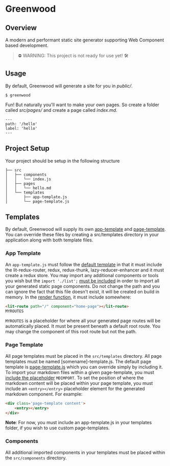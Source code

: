 # Greenwood

## Overview
A modern and performant static site generator supporting Web Component based development.

> ⛔ WARNING: This project is not ready for use yet! 🛠️

## Usage
By default, Greenwood will generate a site for you in _public/_.
```shell
$ greenwood
```

Fun!  But naturally you'll want to make your own pages.  So create a folder called _src/pages/_ and create a page called _index.md_.
```shell
---
path: '/hello'
label: 'hello'
---
```

## Project Setup

Your project should be setup in the following structure
```
├── src
│   ├── components
│   │   └── index.js
│   ├── pages
│   │   └── hello.md
│   └── templates
│       ├── app-template.js
│       └── page-template.js
```

## Templates

By default, Greenwood will supply its own [app-template](https://github.com/ProjectEvergreen/greenwood/blob/master/packages/cli/templates/app-template.js) and [page-template](https://github.com/ProjectEvergreen/greenwood/blob/master/packages/cli/templates/page-template.js).  You can override these files by creating a src/templates directory in your application along with both template files. 

### App Template

An `app-template.js` must follow the [default template](https://github.com/ProjectEvergreen/greenwood/blob/master/packages/cli/templates/app-template.js#L1-L13) in that it must include the lit-redux-router, redux, redux-thunk, lazy-reducer-enhancer and it must create a redux store.  You may import any additional components or tools you wish but the `import './list';` [must be included](https://github.com/ProjectEvergreen/greenwood/blob/master/packages/cli/templates/app-template.js#L16) in order to import all your generated static page components. Do not change the path and you can ignore the fact that this file doesn't exist, it will be created on build in memory.  In the [render function](https://github.com/ProjectEvergreen/greenwood/blob/master/packages/cli/templates/app-template.js#L21-L26), it must include somewhere:

```html
<lit-route path="/" component="home-page"></lit-route>
MYROUTES
```

`MYROUTES` is a placeholder for where all your generated page routes will be automatically placed. It must be present beneath a default root route. You may change the component of this root route but not the path.

### Page Template

All page templates must be placed in the `src/templates` directory. All page templates must be named [somename]-template.js.  The default page template is [page-template.js](https://github.com/ProjectEvergreen/greenwood/blob/master/packages/cli/templates/page-template.js) which you can override simply by including it. To import your markdown files within a given page-template, you must [include the placeholder](https://github.com/ProjectEvergreen/greenwood/blob/master/packages/cli/templates/page-template.js#L3) `MDIMPORT`. To set the position of where the markdown content will be placed within your page template, you must include an `<entry></entry>` placeholder element for the generated markdown component. For example:

```html
<div class='page-template content'>
    <entry></entry>
</div>
```

**Note**: For now, you must include an app-template.js in your templates folder, if you wish to use custom page-templates.

### Components

All additional imported components in your templates must be placed within the `src/components` directory.